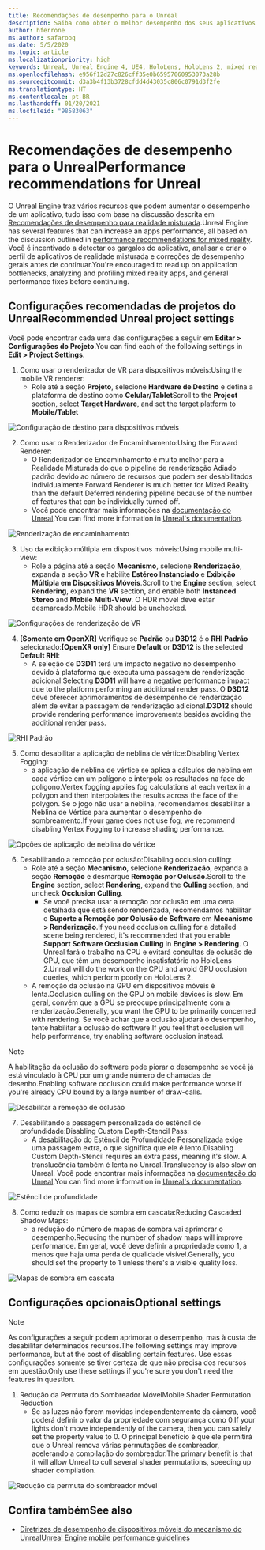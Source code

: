 ```yaml
---
title: Recomendações de desempenho para o Unreal
description: Saiba como obter o melhor desempenho dos seus aplicativos de realidade misturada com as configurações recomendadas do projeto do Unreal.
author: hferrone
ms.author: safarooq
ms.date: 5/5/2020
ms.topic: article
ms.localizationpriority: high
keywords: Unreal, Unreal Engine 4, UE4, HoloLens, HoloLens 2, mixed reality, performance, optimization, settings, documentation
ms.openlocfilehash: e956f12d27c826cff35e0b65957060953073a28b
ms.sourcegitcommit: d3a3b4f13b3728cfdd4d43035c806c0791d3f2fe
ms.translationtype: HT
ms.contentlocale: pt-BR
ms.lasthandoff: 01/20/2021
ms.locfileid: "98583063"
---
```

# <a name="performance-recommendations-for-unreal"></a><span data-ttu-id="1f793-104">Recomendações de desempenho para o Unreal</span><span class="sxs-lookup"><span data-stu-id="1f793-104">Performance recommendations for Unreal</span></span>

<span data-ttu-id="1f793-105">O Unreal Engine traz vários recursos que podem aumentar o desempenho de um aplicativo, tudo isso com base na discussão descrita em [Recomendações de desempenho para realidade misturada](../platform-capabilities-and-apis/understanding-performance-for-mixed-reality.md).</span><span class="sxs-lookup"><span data-stu-id="1f793-105">Unreal Engine has several features that can increase an apps performance, all based on the discussion outlined in [performance recommendations for mixed reality](../platform-capabilities-and-apis/understanding-performance-for-mixed-reality.md).</span></span> <span data-ttu-id="1f793-106">Você é incentivado a detectar os gargalos do aplicativo, analisar e criar o perfil de aplicativos de realidade misturada e correções de desempenho gerais antes de continuar.</span><span class="sxs-lookup"><span data-stu-id="1f793-106">You're encouraged to read up on application bottlenecks, analyzing and profiling mixed reality apps, and general performance fixes before continuing.</span></span>

## <a name="recommended-unreal-project-settings"></a><span data-ttu-id="1f793-107">Configurações recomendadas de projetos do Unreal</span><span class="sxs-lookup"><span data-stu-id="1f793-107">Recommended Unreal project settings</span></span>

<span data-ttu-id="1f793-108">Você pode encontrar cada uma das configurações a seguir em **Editar > Configurações do Projeto**.</span><span class="sxs-lookup"><span data-stu-id="1f793-108">You can find each of the following settings in **Edit > Project Settings**.</span></span>

1. <span data-ttu-id="1f793-109">Como usar o renderizador de VR para dispositivos móveis:</span><span class="sxs-lookup"><span data-stu-id="1f793-109">Using the mobile VR renderer:</span></span>
    * <span data-ttu-id="1f793-110">Role até a seção **Projeto**, selecione **Hardware de Destino** e defina a plataforma de destino como **Celular/Tablet**</span><span class="sxs-lookup"><span data-stu-id="1f793-110">Scroll to the **Project** section, select **Target Hardware**, and set the target platform to **Mobile/Tablet**</span></span>

![Configuração de destino para dispositivos móveis](images/unreal/performance-recommendations-img-01.png)

2. <span data-ttu-id="1f793-112">Como usar o Renderizador de Encaminhamento:</span><span class="sxs-lookup"><span data-stu-id="1f793-112">Using the Forward Renderer:</span></span> 
    * <span data-ttu-id="1f793-113">O Renderizador de Encaminhamento é muito melhor para a Realidade Misturada do que o pipeline de renderização Adiado padrão devido ao número de recursos que podem ser desabilitados individualmente.</span><span class="sxs-lookup"><span data-stu-id="1f793-113">Forward Renderer is much better for Mixed Reality than the default Deferred rendering pipeline because of the number of features that can be individually turned off.</span></span> 
    * <span data-ttu-id="1f793-114">Você pode encontrar mais informações na [documentação do Unreal](https://docs.unrealengine.com/Platforms/VR/DevelopVR/VRPerformance/index.html).</span><span class="sxs-lookup"><span data-stu-id="1f793-114">You can find more information in [Unreal's documentation](https://docs.unrealengine.com/Platforms/VR/DevelopVR/VRPerformance/index.html).</span></span>

![Renderização de encaminhamento](images/unreal/performance-recommendations-img-04.png)

3. <span data-ttu-id="1f793-116">Uso da exibição múltipla em dispositivos móveis:</span><span class="sxs-lookup"><span data-stu-id="1f793-116">Using mobile multi-view:</span></span>
    * <span data-ttu-id="1f793-117">Role a página até a seção **Mecanismo**, selecione **Renderização**, expanda a seção **VR** e habilite **Estéreo Instanciado** e **Exibição Múltipla em Dispositivos Móveis**.</span><span class="sxs-lookup"><span data-stu-id="1f793-117">Scroll to the **Engine** section, select **Rendering**, expand the **VR** section, and enable both **Instanced Stereo** and **Mobile Multi-View**.</span></span> <span data-ttu-id="1f793-118">O HDR móvel deve estar desmarcado.</span><span class="sxs-lookup"><span data-stu-id="1f793-118">Mobile HDR should be unchecked.</span></span>

![Configurações de renderização de VR](images/unreal/performance-recommendations-img-03.png)

4. <span data-ttu-id="1f793-120">**[Somente em OpenXR]** Verifique se **Padrão** ou **D3D12** é o **RHI Padrão** selecionado:</span><span class="sxs-lookup"><span data-stu-id="1f793-120">**[OpenXR only]** Ensure **Default** or **D3D12** is the selected **Default RHI**:</span></span>
    * <span data-ttu-id="1f793-121">A seleção de **D3D11** terá um impacto negativo no desempenho devido à plataforma que executa uma passagem de renderização adicional.</span><span class="sxs-lookup"><span data-stu-id="1f793-121">Selecting **D3D11** will have a negative performance impact due to the platform performing an additional render pass.</span></span> <span data-ttu-id="1f793-122">O **D3D12** deve oferecer aprimoramentos de desempenho de renderização além de evitar a passagem de renderização adicional.</span><span class="sxs-lookup"><span data-stu-id="1f793-122">**D3D12** should provide rendering performance improvements besides avoiding the additional render pass.</span></span>

![RHI Padrão](images/unreal/performance-recommendations-img-09.png)

5. <span data-ttu-id="1f793-124">Como desabilitar a aplicação de neblina de vértice:</span><span class="sxs-lookup"><span data-stu-id="1f793-124">Disabling Vertex Fogging:</span></span> 
    * <span data-ttu-id="1f793-125">a aplicação de neblina de vértice se aplica a cálculos de neblina em cada vértice em um polígono e interpola os resultados na face do polígono.</span><span class="sxs-lookup"><span data-stu-id="1f793-125">Vertex fogging applies fog calculations at each vertex in a polygon and then interpolates the results across the face of the polygon.</span></span> <span data-ttu-id="1f793-126">Se o jogo não usar a neblina, recomendamos desabilitar a Neblina de Vértice para aumentar o desempenho do sombreamento.</span><span class="sxs-lookup"><span data-stu-id="1f793-126">If your game does not use fog, we recommend disabling Vertex Fogging to increase shading performance.</span></span>

![Opções de aplicação de neblina do vértice](images/unreal/performance-recommendations-img-05.png)

6. <span data-ttu-id="1f793-128">Desabilitando a remoção por oclusão:</span><span class="sxs-lookup"><span data-stu-id="1f793-128">Disabling occlusion culling:</span></span>
    * <span data-ttu-id="1f793-129">Role até a seção **Mecanismo**, selecione **Renderização**, expanda a seção **Remoção** e desmarque **Remoção por Oclusão**.</span><span class="sxs-lookup"><span data-stu-id="1f793-129">Scroll to the **Engine** section, select **Rendering**, expand the **Culling** section, and uncheck **Occlusion Culling**.</span></span>
        + <span data-ttu-id="1f793-130">Se você precisa usar a remoção por oclusão em uma cena detalhada que está sendo renderizada, recomendamos habilitar o **Suporte a Remoção por Oclusão de Software** em **Mecanismo > Renderização**.</span><span class="sxs-lookup"><span data-stu-id="1f793-130">If you need occlusion culling for a detailed scene being rendered, it's recommended that you enable **Support Software Occlusion Culling** in **Engine > Rendering**.</span></span> <span data-ttu-id="1f793-131">O Unreal fará o trabalho na CPU e evitará consultas de oclusão de GPU, que têm um desempenho insatisfatório no HoloLens 2.</span><span class="sxs-lookup"><span data-stu-id="1f793-131">Unreal will do the work on the CPU and avoid GPU occlusion queries, which perform poorly on HoloLens 2.</span></span>
    * <span data-ttu-id="1f793-132">A remoção da oclusão na GPU em dispositivos móveis é lenta.</span><span class="sxs-lookup"><span data-stu-id="1f793-132">Occlusion culling on the GPU on mobile devices is slow.</span></span> <span data-ttu-id="1f793-133">Em geral, convém que a GPU se preocupe principalmente com a renderização.</span><span class="sxs-lookup"><span data-stu-id="1f793-133">Generally, you want the GPU to be primarily concerned with rendering.</span></span> <span data-ttu-id="1f793-134">Se você achar que a oclusão ajudará o desempenho, tente habilitar a oclusão do software.</span><span class="sxs-lookup"><span data-stu-id="1f793-134">If you feel that occlusion will help performance, try enabling software occlusion instead.</span></span> 

> [!NOTE]
> <span data-ttu-id="1f793-135">A habilitação da oclusão do software pode piorar o desempenho se você já está vinculado à CPU por um grande número de chamadas de desenho.</span><span class="sxs-lookup"><span data-stu-id="1f793-135">Enabling software occlusion could make performance worse if you're already CPU bound by a large number of draw-calls.</span></span>

![Desabilitar a remoção de oclusão](images/unreal/performance-recommendations-img-02.png)

7. <span data-ttu-id="1f793-137">Desabilitando a passagem personalizada do estêncil de profundidade:</span><span class="sxs-lookup"><span data-stu-id="1f793-137">Disabling Custom Depth-Stencil Pass:</span></span>
    * <span data-ttu-id="1f793-138">A desabilitação do Estêncil de Profundidade Personalizada exige uma passagem extra, o que significa que ele é lento.</span><span class="sxs-lookup"><span data-stu-id="1f793-138">Disabling Custom Depth-Stencil requires an extra pass, meaning it's slow.</span></span> <span data-ttu-id="1f793-139">A translucência também é lenta no Unreal.</span><span class="sxs-lookup"><span data-stu-id="1f793-139">Translucency is also slow on Unreal.</span></span> <span data-ttu-id="1f793-140">Você pode encontrar mais informações na [documentação do Unreal](https://docs.unrealengine.com/Engine/Performance/Guidelines/index.html).</span><span class="sxs-lookup"><span data-stu-id="1f793-140">You can find more information in [Unreal's documentation](https://docs.unrealengine.com/Engine/Performance/Guidelines/index.html).</span></span>

![Estêncil de profundidade](images/unreal/performance-recommendations-img-06.png)

8. <span data-ttu-id="1f793-142">Como reduzir os mapas de sombra em cascata:</span><span class="sxs-lookup"><span data-stu-id="1f793-142">Reducing Cascaded Shadow Maps:</span></span> 
    * <span data-ttu-id="1f793-143">a redução do número de mapas de sombra vai aprimorar o desempenho.</span><span class="sxs-lookup"><span data-stu-id="1f793-143">Reducing the number of shadow maps will improve performance.</span></span> <span data-ttu-id="1f793-144">Em geral, você deve definir a propriedade como 1, a menos que haja uma perda de qualidade visível.</span><span class="sxs-lookup"><span data-stu-id="1f793-144">Generally, you should set the property to 1 unless there's a visible quality loss.</span></span> 

![Mapas de sombra em cascata](images/unreal/performance-recommendations-img-07.png)

## <a name="optional-settings"></a><span data-ttu-id="1f793-146">Configurações opcionais</span><span class="sxs-lookup"><span data-stu-id="1f793-146">Optional settings</span></span>

> [!NOTE]
> <span data-ttu-id="1f793-147">As configurações a seguir podem aprimorar o desempenho, mas à custa de desabilitar determinados recursos.</span><span class="sxs-lookup"><span data-stu-id="1f793-147">The following settings may improve performance, but at the cost of disabling certain features.</span></span> <span data-ttu-id="1f793-148">Use essas configurações somente se tiver certeza de que não precisa dos recursos em questão.</span><span class="sxs-lookup"><span data-stu-id="1f793-148">Only use these settings if you're sure you don't need the features in question.</span></span>

1. <span data-ttu-id="1f793-149">Redução da Permuta do Sombreador Móvel</span><span class="sxs-lookup"><span data-stu-id="1f793-149">Mobile Shader Permutation Reduction</span></span>
    * <span data-ttu-id="1f793-150">Se as luzes não forem movidas independentemente da câmera, você poderá definir o valor da propriedade com segurança como 0.</span><span class="sxs-lookup"><span data-stu-id="1f793-150">If your lights don't move independently of the camera, then you can safely set the property value to 0.</span></span> <span data-ttu-id="1f793-151">O principal benefício é que ele permitirá que o Unreal remova várias permutações de sombreador, acelerando a compilação do sombreador.</span><span class="sxs-lookup"><span data-stu-id="1f793-151">The primary benefit is that it will allow Unreal to cull several shader permutations, speeding up shader compilation.</span></span>

![Redução da permuta do sombreador móvel](images/unreal/performance-recommendations-img-08.png)

## <a name="see-also"></a><span data-ttu-id="1f793-153">Confira também</span><span class="sxs-lookup"><span data-stu-id="1f793-153">See also</span></span>

* [<span data-ttu-id="1f793-154">Diretrizes de desempenho de dispositivos móveis do mecanismo do Unreal</span><span class="sxs-lookup"><span data-stu-id="1f793-154">Unreal Engine mobile performance guidelines</span></span>]( https://docs.unrealengine.com/Platforms/Mobile/Performance/index.html)